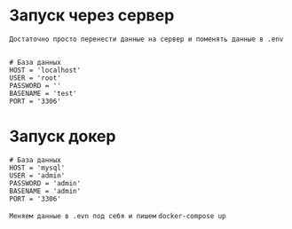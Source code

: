 # Запуск через сервер
``` Достаточно просто перенести данные на сервер и поменять данные в .env ```

```

# База данных
HOST = 'localhost'
USER = 'root'
PASSWORD = ''
BASENAME = 'test'
PORT = '3306'

```

# Запуск докер
```
# База данных
HOST = 'mysql'
USER = 'admin'
PASSWORD = 'admin'
BASENAME = 'admin'
PORT = '3306'

```
``` Меняем данные в .evn под себя и пишем ```
``` docker-compose up ```
